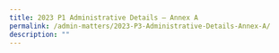 ```yaml
---
title: 2023 P1 Administrative Details – Annex A
permalink: /admin-matters/2023-P3-Administrative-Details-Annex-A/
description: ""
---
```

